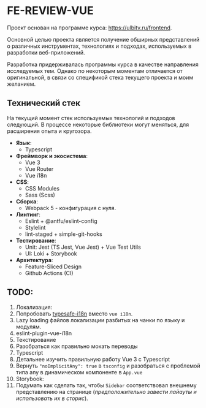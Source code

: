 # FE-REVIEW-VUE

Проект основан на программе курса: https://ulbitv.ru/frontend.

Основной целью проекта является получение обширных представлений о различных инструментах, технологиях и подходах, используемых в разработки веб-приложений.

Разработка придерживалась программы курса в качестве направления исследуемых тем. Однако по некоторым моментам отличается от оригинальной, в связи со спецификой стека текущего проекта и моим желанием.

## Технический стек

На текущий момент стек используемых технологий и подходов следующий. В процессе некоторые библиотеки могут меняться, для расширения опыта и кругозора.

- **Язык**:
  - Typescript
- **Фреймворк и экосистема**:
  - Vue 3
  - Vue Router
  - Vue i18n
- **CSS**:
  - CSS Modules
  - Sass (Scss)
- **Сборка**:
  - Webpack 5 - конфигурация с нуля.
- **Линтинг**:
  - Eslint + @antfu/eslint-config
  - Stylelint
  - lint-staged + simple-git-hooks
- **Тестирование**:
  - Unit: Jest (TS Jest, Vue Jest) + Vue Test Utils
  - UI: Loki + Storybook
- **Архитектура**:
  - Feature-Sliced Design
  - Github Actions (CI)

## TODO:
1. Локализация:
  1. Попробовать [typesafe-i18n](https://github.com/ivanhofer/typesafe-i18n/tree/main/packages/adapter-vue) вместо `vue i18n`.
  2. Lazy loading файлов локализации разбитых на чанки по языку и модулям.
  3. eslint-plugin-vue-i18n
2. Текстирование
  1. Разобраться как правильно мокать переводы
3. Typescript
  1. Детальнее изучить правильную работу Vue 3 с Typescript
  2. Вернуть `"noImplicitAny": true` в `tsconfig` и разобраться с проблемой типа any в динамическом компоненте в `App.vue`
4. Storybook:
  1. Подумать как сделать так, чтобы `Sidebar` соответствовал внешнему представлению на странице (*предположительно завести лайауты и использовать их в сторис*).
